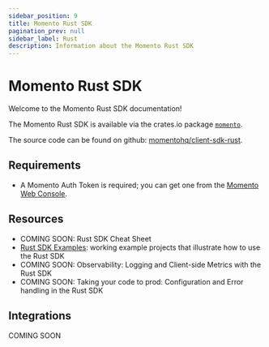 ```yaml
---
sidebar_position: 9
title: Momento Rust SDK
pagination_prev: null
sidebar_label: Rust
description: Information about the Momento Rust SDK
---
```


# Momento Rust SDK

Welcome to the Momento Rust SDK documentation!

The Momento Rust SDK is available via the crates.io package [`momento`](https://crates.io/crates/momento).

The source code can be found on github: [momentohq/client-sdk-rust](https://github.com/momentohq/client-sdk-rust).

## Requirements

- A Momento Auth Token is required; you can get one from the [Momento Web Console](https://console.gomomento.com/).

## Resources

- COMING SOON: Rust SDK Cheat Sheet
- [Rust SDK Examples](https://github.com/momentohq/client-sdk-rust/blob/main/example/README.md): working example projects that illustrate how to use the Rust SDK
- COMING SOON: Observability: Logging and Client-side Metrics with the Rust SDK
- COMING SOON: Taking your code to prod: Configuration and Error handling in the Rust SDK

## Integrations

COMING SOON
